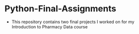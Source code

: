 # Python-Final-Assignments
- This repository contains two final projects I worked on for my Introduction to Pharmacy Data course
